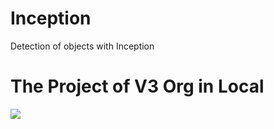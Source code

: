 # Inception
Detection of objects with Inception
# The Project of V3 Org in Local

<img src="./inception_v3/inception_v3.jpg" align=left />


